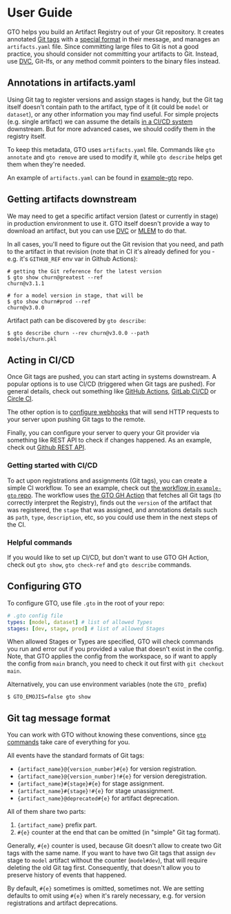 # User Guide

GTO helps you build an Artifact Registry out of your Git repository. It creates
annotated [Git tags](https://git-scm.com/book/en/v2/Git-Basics-Tagging) with a
[special format](#git-tag-message-format) in their message, and manages an
`artifacts.yaml` file. Since committing large files to Git is not a good
practice, you should consider not committing your artifacts to Git. Instead, use
[DVC](https://dvc.org/doc), Git-lfs, or any method commit pointers to the binary
files instead.

## Annotations in artifacts.yaml

Using Git tag to register versions and assign stages is handy, but the Git tag
itself doesn't contain path to the artifact, type of it (it could be `model` or
`dataset`), or any other information you may find useful. For simple projects
(e.g. single artifact) we can assume the details
[in a CI/CD system](#acting-in-ci-cd) downstream. But for more advanced cases,
we should codify them in the registry itself.

To keep this metadata, GTO uses `artifacts.yaml` file. Commands like
`gto annotate` and `gto remove` are used to modify it, while `gto describe`
helps get them when they're needed.

<admon type="tip">

An example of `artifacts.yaml` can be found in
[example-gto](https://github.com/iterative/example-gto/blob/main/artifacts.yaml)
repo.

</admon>

## Getting artifacts downstream

We may need to get a specific artifact version (latest or currently in stage) in
production environment to use it. GTO itself doesn't provide a way to download
an artifact, but you can use [DVC](/doc/user-guide/dvc) or
[MLEM](/doc/user-guide/mlem) to do that.

In all cases, you'll need to figure out the Git revision that you need, and path
to the artifact in that revision (note that in CI it's already defined for you -
e.g. it's `GITHUB_REF` env var in Github Actions):

```cli
# getting the Git reference for the latest version
$ gto show churn@greatest --ref
churn@v3.1.1

# for a model version in stage, that will be
$ gto show churn#prod --ref
churn@v3.0.0
```

Artifact path can be discovered by `gto describe`:

```cli
$ gto describe churn --rev churn@v3.0.0 --path
models/churn.pkl
```

## Acting in CI/CD

Once Git tags are pushed, you can start acting in systems downstream. A popular
options is to use CI/CD (triggered when Git tags are pushed). For general
details, check out something like
[GitHub Actions](https://github.com/features/actions),
[GitLab CI/CD](https://docs.gitlab.com/ee/ci/) or
[Circle CI](https://circleci.com).

The other option is to
[configure webhooks](https://docs.github.com/en/rest/webhooks) that will send
HTTP requests to your server upon pushing Git tags to the remote.

Finally, you can configure your server to query your Git provider via something
like REST API to check if changes happened. As an example, check out
[Github REST API](https://docs.github.com/en/rest).

### Getting started with CI/CD

To act upon registrations and assignments (Git tags), you can create a simple CI
workflow. To see an example, check out
[the workflow in `example-gto` repo](https://github.com/iterative/example-gto/blob/main/.github/workflows/gto-act-on-tags.yml).
The workflow uses [the GTO GH Action](https://github.com/iterative/gto-action)
that fetches all Git tags (to correctly interpret the Registry), finds out the
`version` of the artifact that was registered, the `stage` that was assigned,
and annotations details such as `path`, `type`, `description`, etc, so you could
use them in the next steps of the CI.

### Helpful commands

If you would like to set up CI/CD, but don't want to use GTO GH Action, check
out `gto show`, `gto check-ref` and `gto describe` commands.

## Configuring GTO

To configure GTO, use file `.gto` in the root of your repo:

```yaml
# .gto config file
types: [model, dataset] # list of allowed Types
stages: [dev, stage, prod] # list of allowed Stages
```

When allowed Stages or Types are specified, GTO will check commands you run and
error out if you provided a value that doesn't exist in the config. Note, that
GTO applies the config from the workspace, so if want to apply the config from
`main` branch, you need to check it out first with `git checkout main`.

Alternatively, you can use environment variables (note the `GTO_` prefix)

```cli
$ GTO_EMOJIS=false gto show
```

## Git tag message format

<admon type="tip">

You can work with GTO without knowing these conventions, since
[`gto` commands](/doc/command-reference) take care of everything for you.

</admon>

All events have the standard formats of Git tags:

- `{artifact_name}@{version_number}#{e}` for version registration.
- `{artifact_name}@{version_number}!#{e}` for version deregistration.
- `{artifact_name}#{stage}#{e}` for stage assignment.
- `{artifact_name}#{stage}!#{e}` for stage unassignment.
- `{artifact_name}@deprecated#{e}` for artifact deprecation.

All of them share two parts:

1. `{artifact_name}` prefix part.
2. `#{e}` counter at the end that can be omitted (in "simple" Git tag format).

Generally, `#{e}` counter is used, because Git doesn't allow to create two Git
tags with the same name. If you want to have two Git tags that assign `dev`
stage to `model` artifact without the counter (`model#dev`), that will require
deleting the old Git tag first. Consequently, that doesn't allow you to preserve
history of events that happened.

By default, `#{e}` sometimes is omitted, sometimes not. We are setting defaults
to omit using `#{e}` when it's rarely necessary, e.g. for version registrations
and artifact deprecations.
